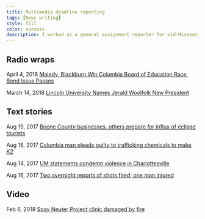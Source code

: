 ```yaml
---
title: Multimedia deadline reporting
tags: [News writing]
style: fill
color: success
description: I worked as a general assignment reporter for mid-Missouri radio station KBIA, and the newspaper Columbia Missourian.
---
```

## Radio wraps
April 4, 2018 [Maledy, Blackburn Win Columbia Board of Education Race, Bond Issue Passes](https://www.kbia.org/post/maledy-blackburn-win-columbia-board-education-race-bond-issue-passes#stream/0)

March 14, 2018 [Lincoln University Names Jerald Woolfolk New President]((https://www.kbia.org/post/maledy-blackburn-win-columbia-board-education-race-bond-issue-passes#stream/0))

## Text stories
Aug 19, 2017 [Boone County businesses, others prepare for influx of eclipse tourists](https://www.columbiamissourian.com/news/local/boone-county-businesses-others-prepare-for-influx-of-eclipse-tourists/article_7c3a70e8-854f-11e7-9273-37af0741b313.html)

Aug 16, 2017 [Columbia man pleads guilty to trafficking chemicals to make K2](https://www.columbiamissourian.com/news/state_news/columbia-man-pleads-guilty-to-trafficking-chemicals-to-make-k/article_76885e46-82cd-11e7-99d4-8f6a8c7da8e5.html)

Aug 14, 2017 [UM statements condemn violence in Charlottesville](https://www.columbiamissourian.com/news/higher_education/um-statements-condemn-violence-in-charlottesville/article_8d9f49c4-812d-11e7-83fc-c7f5cb231ad9.html)

Aug 16, 2017 [Two overnight reports of shots fired; one man injured](https://www.columbiamissourian.com/news/local/two-overnight-reports-of-shots-fired-one-man-injured/article_a1a74b58-82b1-11e7-ab21-53945f393be9.html)
## Video
Feb 6, 2018 [Spay Neuter Project clinic damaged by fire](https://www.columbiamissourian.com/visuals/spay-and-neuter-project-clinic-damaged-by-fire/html_6aa03e38-0b75-11e8-879c-a3a9746a89a3.html)
